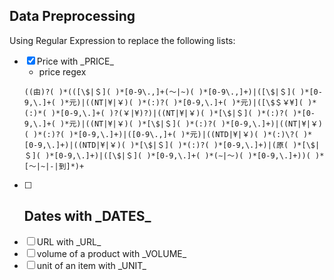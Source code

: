 ## Data Preprocessing
Using Regular Expression to replace the following lists:
- [x] Price with \_PRICE\_
  - price regex
  ```
  ((由)?( )*(([\$|＄]( )*[0-9\.,]+(～|~)( )*[0-9\.,]+)|([\$|＄]( )*[0-9,\.]+( )*元)|((NT|¥|￥)( )*(:)?( )*[0-9,\.]+( )*元)|([\$＄￥¥]( )*(:)*( )*[0-9,\.]+( )?(￥|¥)?)|((NT|¥|￥)( )*[\$|＄]( )*(:)?( )*[0-9,\.]+( )*元)|((NT|¥|￥)( )*[\$|＄]( )*(:)?( )*[0-9,\.]+)|((NT|¥|￥)( )*(:)?( )*[0-9,\.]+)|([0-9\.,]+( )*元)|((NTD|¥|￥)( )*(:)\?( )*[0-9,\.]+)|((NTD|¥|￥)( )*[\$|＄]( )*(:)?( )*[0-9,\.]+)|(原( )*[\$|＄]( )*[0-9,\.]+)|([\$|＄]( )*[0-9,\.]+( )*(∼|～)( )*[0-9,\.]+))( )*[～|~|-|到]*)+
  ```
- [ ] Dates with \_DATES\_
  -
- [ ] URL with \_URL\_
- [ ] volume of a product with \_VOLUME\_
- [ ] unit of an item with \_UNIT\_
